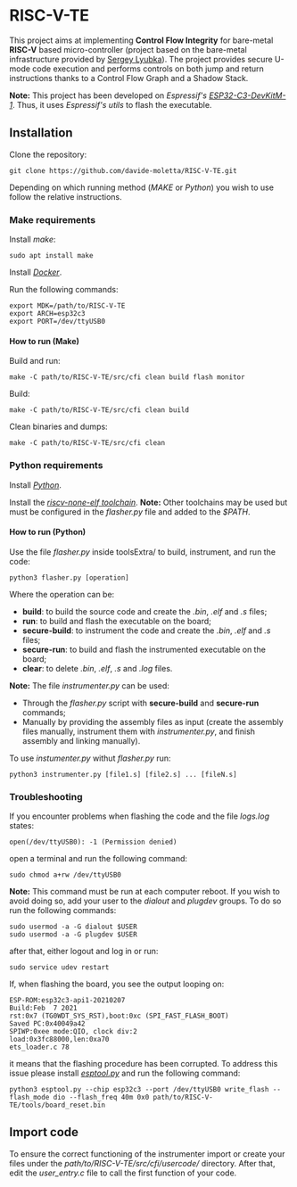 # RISC-V-TE

This project aims at implementing **Control Flow Integrity** for bare-metal **RISC-V** based micro-controller (project based on the bare-metal infrastructure provided by [Sergey Lyubka](https://github.com/cpq/mdk/tree/main)).
The project provides secure U-mode code execution and performs controls on both jump and return instructions thanks to a Control Flow Graph and a Shadow Stack.

**Note:** This project has been developed on _Espressif's_ [_ESP32-C3-DevKitM-1_](https://docs.espressif.com/projects/esp-dev-kits/en/latest/esp32c3/esp32-c3-devkitm-1/index.html). Thus, it uses _Espressif's utils_ to flash the executable.

## Installation

Clone the repository:

```
git clone https://github.com/davide-moletta/RISC-V-TE.git
```

Depending on which running method (_MAKE_ or _Python_) you wish to use follow the relative instructions.

### Make requirements

Install _make_:
```
sudo apt install make
```

Install [_Docker_](https://docs.docker.com/engine/install/ubuntu/).

Run the following commands:
```
export MDK=/path/to/RISC-V-TE
export ARCH=esp32c3
export PORT=/dev/ttyUSB0
```

#### How to run (Make)

Build and run:
```
make -C path/to/RISC-V-TE/src/cfi clean build flash monitor
```

Build:
```
make -C path/to/RISC-V-TE/src/cfi clean build
```

Clean binaries and dumps:
```
make -C path/to/RISC-V-TE/src/cfi clean
```

### Python requirements

Install [_Python_](https://www.python.org/downloads/).

Install the [_riscv-none-elf toolchain_](https://github.com/xpack-dev-tools/riscv-none-elf-gcc-xpack). 
**Note:** Other toolchains may be used but must be configured in the _flasher.py_ file and added to the _$PATH_.

#### How to run (Python)

Use the file _flasher.py_ inside toolsExtra/ to build, instrument, and run the code:
```
python3 flasher.py [operation]
```

Where the operation can be:
- **build**: to build the source code and create the _.bin_, _.elf_ and _.s_ files;
- **run**: to build and flash the executable on the board;
- **secure-build**: to instrument the code and create the _.bin_, _.elf_ and _.s_ files;
- **secure-run**: to build and flash the instrumented executable on the board;
- **clear**: to delete _.bin_, _.elf_, _.s_ and _.log_ files.

**Note:** The file _instrumenter.py_ can be used:
- Through the _flasher.py_ script with **secure-build** and **secure-run** commands;
- Manually by providing the assembly files as input (create the assembly files manually, instrument them with _instrumenter.py_, and finish assembly and linking manually).

To use _instumenter.py_ withut _flasher.py_ run:
```
python3 instrumenter.py [file1.s] [file2.s] ... [fileN.s]
```

### Troubleshooting

If you encounter problems when flashing the code and the file _logs.log_ states:
```
open(/dev/ttyUSB0): -1 (Permission denied)
```
open a terminal and run the following command:
```
sudo chmod a+rw /dev/ttyUSB0
```

**Note:** This command must be run at each computer reboot.
If you wish to avoid doing so, add your user to the _dialout_ and _plugdev_ groups.
To do so run the following commands:
```
sudo usermod -a -G dialout $USER
sudo usermod -a -G plugdev $USER
```
after that, either logout and log in or run:
```
sudo service udev restart
```

If, when flashing the board, you see the output looping on:
```
ESP-ROM:esp32c3-api1-20210207
Build:Feb  7 2021 
rst:0x7 (TG0WDT_SYS_RST),boot:0xc (SPI_FAST_FLASH_BOOT) 
Saved PC:0x40049a42 
SPIWP:0xee mode:QIO, clock div:2 
load:0x3fc88000,len:0xa70 
ets_loader.c 78
```
it means that the flashing procedure has been corrupted.
To address this issue please install [_esptool.py_](https://docs.espressif.com/projects/esptool/en/latest/esp32/) and run the following command:
```
python3 esptool.py --chip esp32c3 --port /dev/ttyUSB0 write_flash --flash_mode dio --flash_freq 40m 0x0 path/to/RISC-V-TE/tools/board_reset.bin 
```

## Import code

To ensure the correct functioning of the instrumenter import or create your files under the _path/to/RISC-V-TE/src/cfi/usercode/_ directory.
After that, edit the _user\_entry.c_ file to call the first function of your code.
